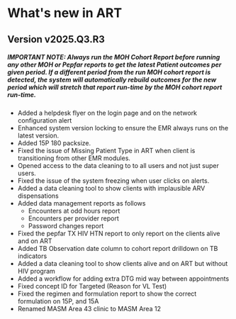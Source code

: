 # What's new in ART

## Version v2025.Q3.R3

##### IMPORTANT NOTE: Always run the MOH Cohort Report before running any other MOH or Pepfar reports to get the latest Patient outcomes per given period. If a different period from the run MOH cohort report is detected, the system will automatically rebuild outcomes for the new period which will stretch that report run-time by the MOH cohort report run-time.

>
- Added a helpdesk flyer on the login page and on the network configuration alert
- Enhanced system version locking to ensure the EMR always runs on the latest version.
- Added 15P 180 packsize.
- Fixed the issue of Missing Patient Type in ART when client is transitioning from other EMR modules.
- Opened access to the data cleaning to to all users and not just super users.
- Fixed the issue of the system freezing when user clicks on alerts.
- Added a data cleaning tool to show clients with implausible ARV dispensations
- Added data management reports as follows
    - Encounters at odd hours report
    - Encounters per provider report
    - Password changes report
- Fixed the pepfar TX HIV HTN report to only report on the clients alive and on ART
- Added TB Observation date column to cohort report drilldown on TB indicators
- Added a data cleaning tool to show clients alive and on ART but without HIV program
- Added a workflow for adding extra DTG mid way between appointments
- Fixed concept ID for Targeted (Reason for VL Test)
- Fixed the regimen and formulation report to show the correct formulation on 15P, and 15A
- Renamed MASM Area 43 clinic to MASM Area 12